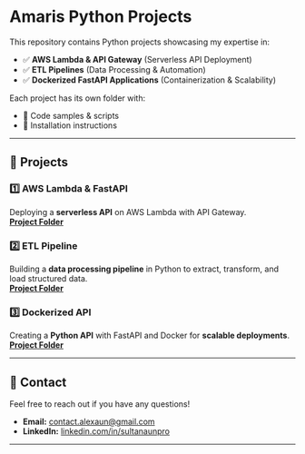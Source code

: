 # Amaris Python Projects

This repository contains Python projects showcasing my expertise in:
- ✅ **AWS Lambda & API Gateway** (Serverless API Deployment)
- ✅ **ETL Pipelines** (Data Processing & Automation)
- ✅ **Dockerized FastAPI Applications** (Containerization & Scalability)

Each project has its own folder with:
- 📌 Code samples & scripts  
- 📌 Installation instructions   

---

## 🚀 Projects

### 1️⃣ AWS Lambda & FastAPI
Deploying a **serverless API** on AWS Lambda with API Gateway.  
**[Project Folder](./aws_api_lambda/)**

### 2️⃣ ETL Pipeline
Building a **data processing pipeline** in Python to extract, transform, and load structured data.  
**[Project Folder](./etl_pipeline/)**

### 3️⃣ Dockerized API
Creating a **Python API** with FastAPI and Docker for **scalable deployments**.  
**[Project Folder](./docker_fastapi/)**

---

## 📩 Contact

Feel free to reach out if you have any questions!

- **Email:** [contact.alexaun@gmail.com](mailto:contact.alexaun@gmail.com)  
- **LinkedIn:** [linkedin.com/in/sultanaunpro](https://linkedin.com/in/sultanaunpro)

---

